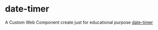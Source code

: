 # date-timer
A Custom Web Component create just for educational purpose
[date-timer](https://devrax.github.io/date-timer/)
